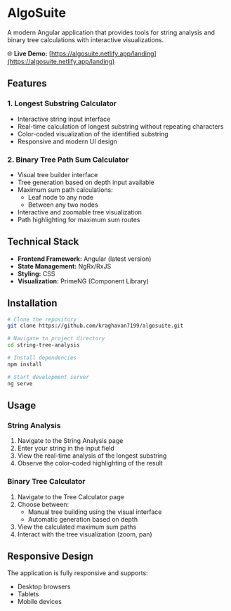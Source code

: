 # AlgoSuite

A modern Angular application that provides tools for string analysis and binary tree calculations with interactive visualizations.

🌐 **Live Demo:** [https://algosuite.netlify.app/landing](https://algosuite.netlify.app/landing)

## Features

### 1. Longest Substring Calculator
- Interactive string input interface
- Real-time calculation of longest substring without repeating characters
- Color-coded visualization of the identified substring
- Responsive and modern UI design

### 2. Binary Tree Path Sum Calculator
- Visual tree builder interface
- Tree generation based on depth input available
- Maximum sum path calculations:
  - Leaf node to any node
  - Between any two nodes
- Interactive and zoomable tree visualization
- Path highlighting for maximum sum routes

## Technical Stack

- **Frontend Framework:** Angular (latest version)
- **State Management:** NgRx/RxJS
- **Styling:** CSS
- **Visualization:** PrimeNG (Component Library)

## Installation

```bash
# Clone the repository
git clone https://github.com/kraghavan7199/algosuite.git

# Navigate to project directory
cd string-tree-analysis

# Install dependencies
npm install

# Start development server
ng serve
```

## Usage

### String Analysis
1. Navigate to the String Analysis page
2. Enter your string in the input field
3. View the real-time analysis of the longest substring
4. Observe the color-coded highlighting of the result

### Binary Tree Calculator
1. Navigate to the Tree Calculator page
2. Choose between:
   - Manual tree building using the visual interface
   - Automatic generation based on depth
3. View the calculated maximum sum paths
4. Interact with the tree visualization (zoom, pan)

## Responsive Design

The application is fully responsive and supports:
- Desktop browsers
- Tablets
- Mobile devices
